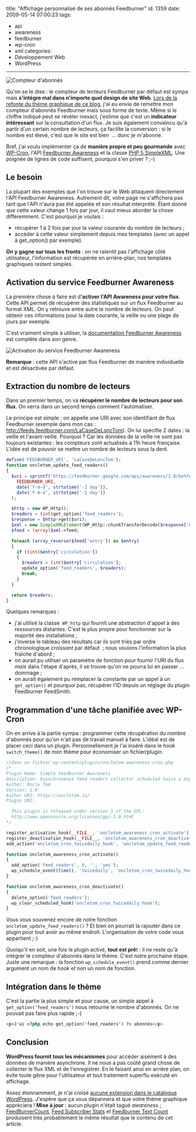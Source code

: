 title: "Affichage personnalisé de ses abonnés Feedburner"
id: 1359
date: 2009-05-14 07:00:23
tags:
- api
- awareness
- feedburner
- wp-cron
- xml
categories:
- Développement Web
- WordPress
---

![Compteur d'abonnés](https://oncletom.io/images/2009/05/compteur-abonnes-feedburner-texte-138x76.png "Compteur d'abonnés")

Qu'on se le dise : le compteur de lecteurs Feedburner par défaut est sympa mais **s'intègre mal dans n'importe quel design de site Web**. [Lors de la refonte du thème graphique de ce blog](https://oncletom.io/2009/04/15/menage-printemps/), j'ai eu envie de remettre mon compteur d'abonnés Feedburner mais sous forme de texte. Même si le chiffre indiqué peut se révéler inexact, j'estime que c'est un **indicateur intéressant** sur la consultation d'un flux. Je suis également convaincu qu'à partir d'un certain nombre de lecteurs, ça facilite la conversion : si le nombre est élevé, c'est que le site est bien  ... donc je m'abonne.

Bref, j'ai voulu implémenter ça de **manière propre et peu gourmande** avec [WP-Cron](http://codex.wordpress.org/Category:WP-Cron_Functions), l'API [Feedburner Awareness](http://code.google.com/intl/fr/apis/feedburner/awareness_api.html) et la classe [PHP 5 SimpleXML](http://fr.php.net/simplexml). Une poignée de lignes de code suffisent, pourquoi s'en priver ? ;-)

<!--more-->

## Le besoin

La plupart des exemples que l'on trouve sur le Web attaquent directement l'API Feedburner Awareness. Autrement dit, votre page ne s'affichera pas tant que l'API n'aura pas été appelée et son résultat interprété. Étant donné que cette valeur change 1 fois par jour, il vaut mieux aborder la chose différemment. C'est pourquoi je voulais :

*   récupérer 1 à 2 fois par jour la valeur courante du nombre de lecteurs ;
*   accéder à cette valeur simplement depuis mes templates (avec un appel à get_option() par exemple).

**On y gagne sur tous les fronts** : on ne ralentit pas l'affichage côté utilisateur, l'information est récupérée en arrière-plan, nos templates graphiques restent simples.

## Activation du service Feedburner Awareness

La première chose à faire est d'**activer l'API Awareness pour votre flux**. Cette API permet de récupérer des statistiques sur un flux Feedburner au format XML. On y retrouve entre autre le nombre de lecteurs. On peut obtenir ces informations pour la date courante, la veille ou une plage de jours par exemple.

C'est vraiment simple à utiliser, la [documentation Feedburner Awareness](http://code.google.com/intl/fr/apis/feedburner/awareness_api.html) est complète dans son genre.

![Activation du service Feedburner Awareness](https://oncletom.io/images/2009/05/feedburner-awareness-activation-300x166.png "Activation du service Feedburner Awareness")

**Remarque** : cette API s'active par flux Feedburner de manière individuelle et est désactivée par défaut.

## Extraction du nombre de lecteurs

Dans un premier temps, on va **récupérer le nombre de lecteurs pour son flux**. On verra dans un second temps comment l'automatiser.

Le principe est simple : on appelle une URI avec son identifiant de flux Feedburner (exemple dans mon cas : http://feeds.feedburner.com/LaCaseDeLoncTom). On lui spécifie 2 dates : la veille et l'avant-veille. Pourquoi ? Car les données de la veille ne sont pas toujours existantes : les compteurs sont actualisés à 11h heure française. L'idée est de pouvoir se mettre un nombre de lecteurs sous la dent.

```php
define('FEEDBURNER_URI', 'LaCaseDeLoncTom');
function oncletom_update_feed_readers()
{
  $uri = sprintf('https://feedburner.google.com/api/awareness/1.0/GetFeedData?uri=%s&amp;dates=%s,%s',
    FEEDBURNER_URI,
    date('Y-m-d', strtotime('-2 day')),
    date('Y-m-d', strtotime('-1 day'))
  );

  $http = new WP_Http();
  $readers = (int)get_option('feed_readers');
  $response = $http->get($uri);
  $xml = new SimpleXMLElement(WP_Http::chunkTransferDecode($response['body']));
  $feed = (array)$xml->feed;

  foreach (array_reverse($feed['entry']) as $entry)
  {
    if ((int)$entry['circulation'])
    {
      $readers = (int)$entry['circulation'];
      update_option('feed_readers', $readers);
      break;
    }
  }

  return $readers;
}
```

Quelques remarques :

*   j'ai utilisé la classe  `WP_http` qui fournit une abstraction d'appel à des ressources distantes. C'est le plus propre pour fonctionner sur la majorité des installations ;
*   j'inverse le tableau des résultats car ils sont triés par ordre chronologique _croissant_ par défaut  ; nous voulons l'information la plus fraîche d'abord ;
*   on aurait pu utiliser un paramètre de fonction pour fournir l'URI du flux _mais_ dans l'étape d'après, il se trouve qu'on ne pourra lui en passer ... dommage ;
*   on aurait également pu remplacer la constante par un appel à un `get_option()` et pourquoi pas, récupérer l'ID depuis un réglage du plugin Feedburner FeedSmith.

## Programmation d'une tâche planifiée avec WP-Cron

On en arrive à la partie sympa : programmer cette récupération du nombre d'abonnés pour qu'on n'ait pas de travail manuel à faire. L'idéal est de placer ceci dans un plugin. Personnellement je l'ai inséré dans le _hook_ `switch_theme()` de mon thème pour économiser un fichier/plugin.

```php
//dans un fichier wp-content/plugins/oncletom-awareness-cron.php
/*
Plugin Name: Simple Feedburner Awareness
Description: Asynchroneous feed readers collector scheduled twice a day.
Author: Oncle Tom
Version: 1.0
Author URI: https://oncletom.io/
Plugin URI:

  This plugin is released under version 3 of the GPL:
  http://www.opensource.org/licenses/gpl-3.0.html
*/

register_activation_hook(__FILE__, 'oncletom_awareness_cron_activate');
register_deactivation_hook(__FILE__, 'oncletom_awareness_cron_deactivate');
add_action('oncletom_cron_twicedaily_hook', 'oncletom_update_feed_readers');

function oncletom_awareness_cron_activate()
{
  add_option('feed_readers', 0, '', 'yes');
  wp_schedule_event(time(), 'twicedaily', 'oncletom_cron_twicedaily_hook');
}

function oncletom_awareness_cron_deactivate()
{
  delete_option('feed_readers');
  wp_clear_scheduled_hook('oncletom_cron_twicedaily_hook');
}
```

Vous vous souvenez encore de notre fonction `oncletom_update_feed_readers()` ? Et bien on pourrait la rajouter dans ce plugin pour tout avoir au même endroit. L'organisation de votre code vous appartient ;-)

Quoiqu'il en soit, une fois le plugin activé, **tout est prê**t : il ne reste qu'à intégrer le compteur d'abonnés dans le thème. C'est notre prochaine étape.
Juste une remarque : la fonction `wp_schedule_event()` prend comme dernier argument un nom de _hook_ et non un nom de fonction.

## Intégration dans le thème

C'est la partie la plus simple et pour cause, un simple appel à `get_option('feed_readers')` nous retourne le nombre d'abonnés. On ne pouvait pas faire plus rapide ;-)

```html
<p>J'ai <?php echo get_option('feed_readers') ?> abonnés</p>
```

## Conclusion

**WordPress fournit tous les mécanismes** pour accéder aisément à des données de manière asynchrone. Il ne nous a pas coûté grand chose de collecter le flux XML et de l'enregistrer. En le faisant ainsi en arrière plan, on évite toute gêne pour l'utilisateur et tout traitement superflu exécuté en affichage.

Assez étonnamment, je n'ai croisé [aucune extension dans le catalogue WordPress](http://wordpress.org/extend/plugins/tags/awareness). J'espère que ça vous dépannera et que votre thème graphique appréciera !
**Mise à jour** : aucun plugin n'était tagué _awareness_ ; [FeedBurnerCount](http://wordpress.org/extend/plugins/feedburnercount/), [Feed Subscriber Stats](http://wordpress.org/extend/plugins/feed-subscriber-stats/) et [Feedburner Text Count](http://wordpress.org/extend/plugins/feedburner-text-counter-v10/) produisent très probablement le même résultat que le contenu de cet article.
